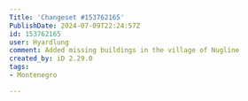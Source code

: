 ```yaml
---
Title: 'Changeset #153762165'
PublishDate: 2024-07-09T22:24:57Z
id: 153762165
user: Hyardlung
comment: Added missing buildings in the village of Nugline
created_by: iD 2.29.0
tags:
- Montenegro

---
```

